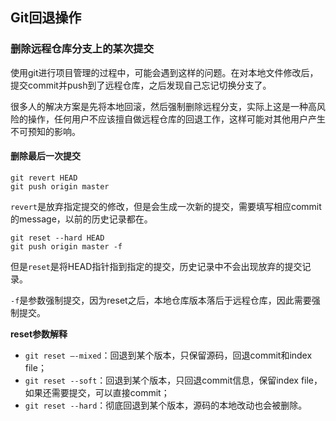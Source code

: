 ## Git回退操作

### 删除远程仓库分支上的某次提交

使用git进行项目管理的过程中，可能会遇到这样的问题。在对本地文件修改后，提交commit并push到了远程仓库，之后发现自己忘记切换分支了。

很多人的解决方案是先将本地回滚，然后强制删除远程分支，实际上这是一种高风险的操作，任何用户不应该擅自做远程仓库的回退工作，这样可能对其他用户产生不可预知的影响。

#### 删除最后一次提交

``` shell
git revert HEAD
git push origin master
```

`revert`是放弃指定提交的修改，但是会生成一次新的提交，需要填写相应commit的message，以前的历史记录都在。

``` shell
git reset --hard HEAD
git push origin master -f
```

但是`reset`是将HEAD指针指到指定的提交，历史记录中不会出现放弃的提交记录。

`-f`是参数强制提交，因为reset之后，本地仓库版本落后于远程仓库，因此需要强制提交。

**reset参数解释**

* `git reset –-mixed`：回退到某个版本，只保留源码，回退commit和index file；
* `git reset --soft`：回退到某个版本，只回退commit信息，保留index file，如果还需要提交，可以直接commit；
* `git reset --hard`：彻底回退到某个版本，源码的本地改动也会被删除。